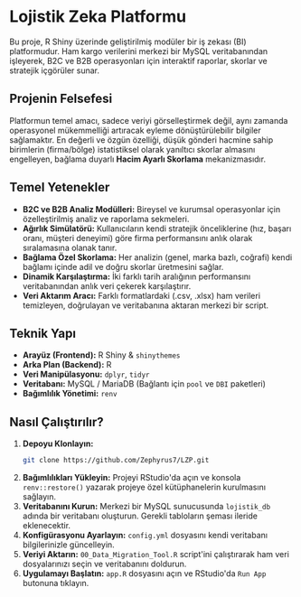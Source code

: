 # Lojistik Zeka Platformu

Bu proje, R Shiny üzerinde geliştirilmiş modüler bir iş zekası (BI) platformudur. Ham kargo verilerini merkezi bir MySQL veritabanından işleyerek, B2C ve B2B operasyonları için interaktif raporlar, skorlar ve stratejik içgörüler sunar.

## Projenin Felsefesi

Platformun temel amacı, sadece veriyi görselleştirmek değil, aynı zamanda operasyonel mükemmelliği artıracak eyleme dönüştürülebilir bilgiler sağlamaktır. En değerli ve özgün özelliği, düşük gönderi hacmine sahip birimlerin (firma/bölge) istatistiksel olarak yanıltıcı skorlar almasını engelleyen, bağlama duyarlı **Hacim Ayarlı Skorlama** mekanizmasıdır.

## Temel Yetenekler

*   **B2C ve B2B Analiz Modülleri:** Bireysel ve kurumsal operasyonlar için özelleştirilmiş analiz ve raporlama sekmeleri.
*   **Ağırlık Simülatörü:** Kullanıcıların kendi stratejik önceliklerine (hız, başarı oranı, müşteri deneyimi) göre firma performansını anlık olarak sıralamasına olanak tanır.
*   **Bağlama Özel Skorlama:** Her analizin (genel, marka bazlı, coğrafi) kendi bağlamı içinde adil ve doğru skorlar üretmesini sağlar.
*   **Dinamik Karşılaştırma:** İki farklı tarih aralığının performansını veritabanından anlık veri çekerek karşılaştırır.
*   **Veri Aktarım Aracı:** Farklı formatlardaki (.csv, .xlsx) ham verileri temizleyen, doğrulayan ve veritabanına aktaran merkezi bir script.

## Teknik Yapı

*   **Arayüz (Frontend):** R Shiny & `shinythemes`
*   **Arka Plan (Backend):** R
*   **Veri Manipülasyonu:** `dplyr`, `tidyr`
*   **Veritabanı:** MySQL / MariaDB (Bağlantı için `pool` ve `DBI` paketleri)
*   **Bağımlılık Yönetimi:** `renv`

## Nasıl Çalıştırılır?

1.  **Depoyu Klonlayın:**
    ```bash
    git clone https://github.com/Zephyrus7/LZP.git
    ```
2.  **Bağımlılıkları Yükleyin:** Projeyi RStudio'da açın ve konsola `renv::restore()` yazarak projeye özel kütüphanelerin kurulmasını sağlayın.
3.  **Veritabanını Kurun:** Merkezi bir MySQL sunucusunda `lojistik_db` adında bir veritabanı oluşturun. Gerekli tabloların şeması ileride eklenecektir.
4.  **Konfigürasyonu Ayarlayın:** `config.yml` dosyasını kendi veritabanı bilgilerinizle güncelleyin.
5.  **Veriyi Aktarın:** `00_Data_Migration_Tool.R` script'ini çalıştırarak ham veri dosyalarınızı seçin ve veritabanını doldurun.
6.  **Uygulamayı Başlatın:** `app.R` dosyasını açın ve RStudio'da `Run App` butonuna tıklayın.